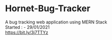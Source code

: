 # Hornet-Bug-Tracker
A bug tracking web application using MERN Stack<br>
Started : - 29/01/2021<br>
https://bit.ly/3j7TTYz
